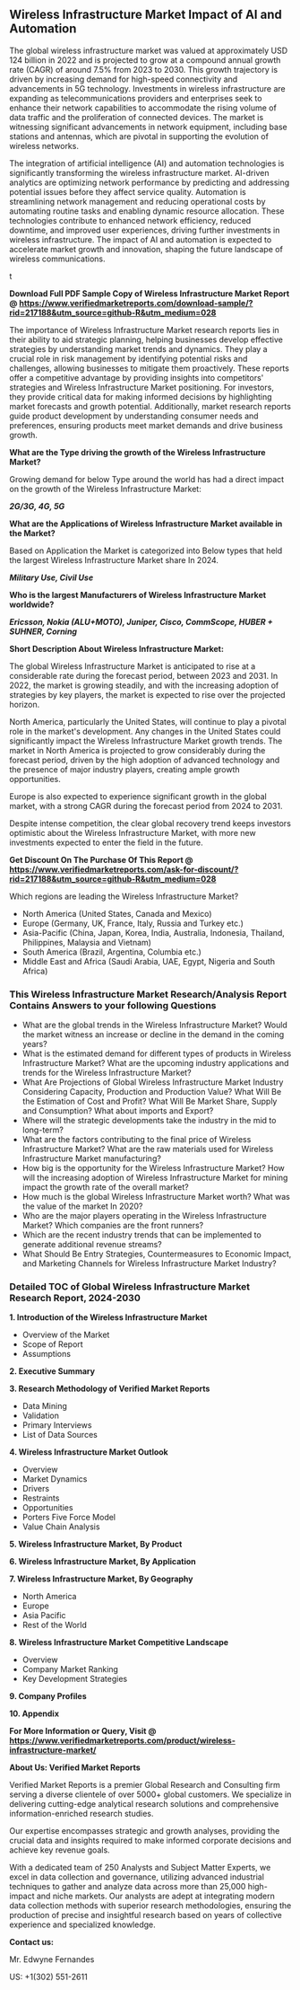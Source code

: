 <h2>Wireless Infrastructure Market Impact of AI and Automation</h2><p>The global wireless infrastructure market was valued at approximately USD 124 billion in 2022 and is projected to grow at a compound annual growth rate (CAGR) of around 7.5% from 2023 to 2030. This growth trajectory is driven by increasing demand for high-speed connectivity and advancements in 5G technology. Investments in wireless infrastructure are expanding as telecommunications providers and enterprises seek to enhance their network capabilities to accommodate the rising volume of data traffic and the proliferation of connected devices. The market is witnessing significant advancements in network equipment, including base stations and antennas, which are pivotal in supporting the evolution of wireless networks.</p><p>The integration of artificial intelligence (AI) and automation technologies is significantly transforming the wireless infrastructure market. AI-driven analytics are optimizing network performance by predicting and addressing potential issues before they affect service quality. Automation is streamlining network management and reducing operational costs by automating routine tasks and enabling dynamic resource allocation. These technologies contribute to enhanced network efficiency, reduced downtime, and improved user experiences, driving further investments in wireless infrastructure. The impact of AI and automation is expected to accelerate market growth and innovation, shaping the future landscape of wireless communications.</p>t</p><p id="" class=""><strong>Download Full PDF Sample Copy of Wireless Infrastructure Market Report @ <a href="https://www.verifiedmarketreports.com/download-sample/?rid=217188&utm_source=github-R&utm_medium=028" target="_blank">https://www.verifiedmarketreports.com/download-sample/?rid=217188&utm_source=github-R&utm_medium=028</a></strong></p><p>The importance of&nbsp;Wireless Infrastructure Market research reports lies in their ability to aid strategic planning, helping businesses develop effective strategies by understanding market trends and dynamics. They play a crucial role in risk management by identifying potential risks and challenges, allowing businesses to mitigate them proactively. These reports offer a competitive advantage by providing insights into competitors' strategies and Wireless Infrastructure Market positioning. For investors, they provide critical data for making informed decisions by highlighting market forecasts and growth potential. Additionally, market research reports guide product development by understanding consumer needs and preferences, ensuring products meet market demands and drive business growth.</p><p><strong>What are the&nbsp;Type driving the growth of the Wireless Infrastructure Market?</strong></p><p id="" class="">Growing demand for below Type around the world has had a direct impact on the growth of the Wireless Infrastructure Market:</p><em><strong>2G/3G, 4G, 5G</strong></em></p><strong>What are the&nbsp;Applications&nbsp;of Wireless Infrastructure Market available in the Market?</strong></p><p id="" class="">Based on Application the Market is categorized into Below types that held the largest Wireless Infrastructure Market share In 2024.</p><em><strong>Military Use, Civil Use</strong></em></p><strong>Who is the largest Manufacturers of Wireless Infrastructure Market worldwide?</strong></p><p><em><strong>Ericsson, Nokia (ALU+MOTO), Juniper, Cisco, CommScope, HUBER + SUHNER, Corning</strong></em></p><p id="" class=""><strong>Short Description About Wireless Infrastructure Market:</strong></p><p>The global Wireless Infrastructure Market is anticipated to rise at a considerable rate during the forecast period, between 2023 and 2031. In 2022, the market is growing steadily, and with the increasing adoption of strategies by key players, the market is expected to rise over the projected horizon.</p><p>North America, particularly the United States, will continue to play a pivotal role in the market's development. Any changes in the United States could significantly impact the Wireless Infrastructure Market growth trends. The market in North America is projected to grow considerably during the forecast period, driven by the high adoption of advanced technology and the presence of major industry players, creating ample growth opportunities.</p><p>Europe is also expected to experience significant growth in the global market, with a strong CAGR during the forecast period from 2024 to 2031.</p><p>Despite intense competition, the clear global recovery trend keeps investors optimistic about the Wireless Infrastructure Market, with more new investments expected to enter the field in the future.</p><p id="" class=""><strong>Get Discount On The Purchase Of This Report @ <a href="https://www.verifiedmarketreports.com/ask-for-discount/?rid=217188&utm_source=github-R&utm_medium=028" target="_blank">https://www.verifiedmarketreports.com/ask-for-discount/?rid=217188&utm_source=github-R&utm_medium=028</a></strong></p>Which regions are leading the Wireless Infrastructure Market?</p><ul><li>North America (United States, Canada and Mexico)</li><li>Europe (Germany, UK, France, Italy, Russia and Turkey etc.)</li><li>Asia-Pacific (China, Japan, Korea, India, Australia, Indonesia, Thailand, Philippines, Malaysia and Vietnam)</li><li>South America (Brazil, Argentina, Columbia etc.)</li><li>Middle East and Africa (Saudi Arabia, UAE, Egypt, Nigeria and South Africa)</li></ul><h3 id="" class="">This Wireless Infrastructure Market Research/Analysis Report Contains Answers to your following Questions</h3><ul><li>What are the global trends in the Wireless Infrastructure Market? Would the market witness an increase or decline in the demand in the coming years?</li><li>What is the estimated demand for different types of products in Wireless Infrastructure Market? What are the upcoming industry applications and trends for the Wireless Infrastructure Market?</li><li>What Are Projections of Global Wireless Infrastructure Market Industry Considering Capacity, Production and Production Value? What Will Be the Estimation of Cost and Profit? What Will Be Market Share, Supply and Consumption? What about imports and Export?</li><li>Where will the strategic developments take the industry in the mid to long-term?</li><li>What are the factors contributing to the final price of Wireless Infrastructure Market? What are the raw materials used for Wireless Infrastructure Market manufacturing?</li><li>How big is the opportunity for the Wireless Infrastructure Market? How will the increasing adoption of Wireless Infrastructure Market for mining impact the growth rate of the overall market?</li><li>How much is the global Wireless Infrastructure Market worth? What was the value of the market In 2020?</li><li>Who are the major players operating in the Wireless Infrastructure Market? Which companies are the front runners?</li><li>Which are the recent industry trends that can be implemented to generate additional revenue streams?</li><li>What Should Be Entry Strategies, Countermeasures to Economic Impact, and Marketing Channels for Wireless Infrastructure Market Industry?</li></ul><h3 id="" class="">Detailed TOC of Global Wireless Infrastructure Market Research Report, 2024-2030</h3><p id="" class=""><strong>1. Introduction of the Wireless Infrastructure Market</strong></p><ul><li>Overview of the Market</li><li>Scope of Report</li><li>Assumptions</li></ul><p id="" class=""><strong>2. Executive Summary</strong></p><p id="" class=""><strong>3. Research Methodology of Verified Market Reports</strong></p><ul><li>Data Mining</li><li>Validation</li><li>Primary Interviews</li><li>List of Data Sources</li></ul><p id="" class=""><strong>4. Wireless Infrastructure Market Outlook</strong></p><ul><li>Overview</li><li>Market Dynamics</li><li>Drivers</li><li>Restraints</li><li>Opportunities</li><li>Porters Five Force Model</li><li>Value Chain Analysis</li></ul><p id="" class=""><strong>5. Wireless Infrastructure Market, By Product</strong></p><p id="" class=""><strong>6. Wireless Infrastructure Market, By Application</strong></p><p id="" class=""><strong>7. Wireless Infrastructure Market, By Geography</strong></p><ul><li>North America</li><li>Europe</li><li>Asia Pacific</li><li>Rest of the World</li></ul><p id="" class=""><strong>8. Wireless Infrastructure Market Competitive Landscape</strong></p><ul><li>Overview</li><li>Company Market Ranking</li><li>Key Development Strategies</li></ul><p id="" class=""><strong>9. Company Profiles</strong></p><p id="" class=""><strong>10. Appendix</strong></p><p id="" class=""><strong>For More Information or Query, Visit @ <a href="https://www.verifiedmarketreports.com/product/wireless-infrastructure-market/" target="_blank">https://www.verifiedmarketreports.com/product/wireless-infrastructure-market/</a></strong></p><p id="" class=""><strong>About Us: Verified Market Reports</strong></p><p id="" class="">Verified Market Reports is a premier Global Research and Consulting firm serving a diverse clientele of over 5000+ global customers. We specialize in delivering cutting-edge analytical research solutions and comprehensive information-enriched research studies.</p><p id="" class="">Our expertise encompasses strategic and growth analyses, providing the crucial data and insights required to make informed corporate decisions and achieve key revenue goals.</p><p id="" class="">With a dedicated team of 250 Analysts and Subject Matter Experts, we excel in data collection and governance, utilizing advanced industrial techniques to gather and analyze data across more than 25,000 high-impact and niche markets. Our analysts are adept at integrating modern data collection methods with superior research methodologies, ensuring the production of precise and insightful research based on years of collective experience and specialized knowledge.</p><p id="" class=""><strong>Contact us:</strong></p><p id="" class="">Mr. Edwyne Fernandes</p><p id="" class="">US: +1(302) 551-2611</p>